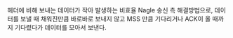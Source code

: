 헤더에 비해 보내는 데이터가 작아 발생하는 비효율
Nagle
송신 측 해결방법으로, 데이터를 보낼 때 채워진만큼 바로바로 보내지 않고 MSS 만큼 기다리거나 ACK이 올 때까지 기다렸다가 데이터를 모아서 보낸다.